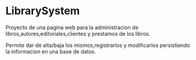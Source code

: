 # LibrarySystem
Proyecto de una pagina web para la administracion de libros,autores,editoriales,clientes y prestamos de los libros.

Permite dar de alta/baja los mismos,registrarlos y modificarlos persistiendo la informacion en una base de datos.
